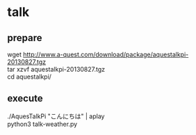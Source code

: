 # talk

## prepare
wget http://www.a-quest.com/download/package/aquestalkpi-20130827.tgz
<br>
tar xzvf aquestalkpi-20130827.tgz
<br>
cd aquestalkpi/

## execute 
./AquesTalkPi "こんにちは" | aplay
<br>
python3 talk-weather.py

